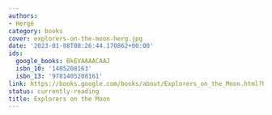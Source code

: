 ```yaml
---
authors:
- Hergé
category: books
cover: explorers-on-the-moon-herg.jpg
date: '2023-01-08T08:26:44.170862+00:00'
ids:
  google_books: BkEVAAAACAAJ
  isbn_10: '1405208163'
  isbn_13: '9781405208161'
link: https://books.google.com/books/about/Explorers_on_the_Moon.html?hl=&id=BkEVAAAACAAJ
status: currently-reading
title: Explorers on the Moon
---
```

